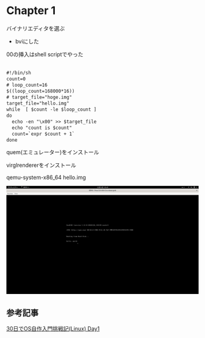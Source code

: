 # Chapter 1

バイナリエディタを選ぶ

- bviにした

00の挿入はshell scriptでやった

```

#!/bin/sh
count=0
# loop_count=16
$((loop_count=168000*16))
# target_file="hoge.img"
target_file="hello.img"
while  [ $count -le $loop_count ]
do
  echo -en "\x00" >> $target_file
  echo "count is $count"
  count=`expr $count + 1`
done
```



quem(エミュレーター)をインストール

virglrendererをインストール

qemu-system-x86_64 hello.img



![helloworld](chapter1/helloworld.png)





## 参考記事

[30日でOS自作入門挑戦記(Linux) Day1](https://qiita.com/strv13570/items/c20e6b1c7cb68e7ee018)



